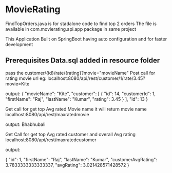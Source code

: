 # MovieRating
FindTopOrders.java is for stadalone code to find top 2 orders 
The file is available in com.movierating.api.app package in same project 

This Application Built on SpringBoot having auto configuration and for faster development

Prerequisites Data.sql added in resource folder
-----------------------------------------------------------------
pass the customer/{id}/rate/{rating}?movie="movieName"
Post call for rating movie url
eg:
localhost:8080/api/rest/customer/1/rate/3.45?movie=Kite

output:
{
    "movieName": "Kite",
    "customer": [
        {
            "id": 14,
            "customerId": 1,
            "firstName": "Raj",
            "lastName": "Kumar",
            "rating": 3.45
        }
    ],
    "id": 13
}



Get call for get top Avg rated  Movie name it will return movie name 
localhost:8080/api/rest/maxratedmovie

output: Bhabhubali

Get Call for get top Avg rated customer and overall Avg rating
localhost:8080/api/rest/maxratedcustomer

output: 

{
    "id": 1,
    "firstName": "Raj",
    "lastName": "Kumar",
    "customerAvgRating": 3.7833333333333337,
    "avgRating": 3.021428571428572
}

